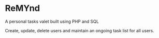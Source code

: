 # ReMYnd
A personal tasks valet built using PHP and SQL

Create, update, delete users and maintain an ongoing task list for all users.
